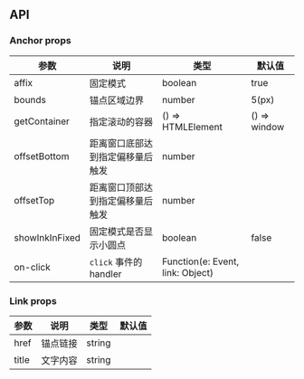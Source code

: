 ## API

### Anchor props

| 参数         | 说明           | 类型              | 默认值       |
| ---          | ---            | ---               | ---          |
| affix        | 固定模式       | boolean           | true         |
| bounds       | 锚点区域边界   | number            | 5(px)        |
| getContainer | 指定滚动的容器 | () => HTMLElement | () => window |
| offsetBottom             | 距离窗口底部达到指定偏移量后触发 | number |  |
| offsetTop             | 距离窗口顶部达到指定偏移量后触发 | number |  |
| showInkInFixed             | 固定模式是否显示小圆点 | boolean | false |
| on-click             | `click` 事件的 handler | Function(e: Event, link: Object) |  |

### Link props

| 参数         | 说明           | 类型              | 默认值       |
| ---          | ---            | ---               | ---          |
| href        | 锚点链接       | string           |          |
| title       | 文字内容   | string            |         |
